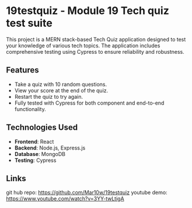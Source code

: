 # 19testquiz - Module 19 Tech quiz test suite

This project is a MERN stack-based Tech Quiz application designed to test your knowledge of various tech topics. The application includes comprehensive testing using Cypress to ensure reliability and robustness.

## Features

- Take a quiz with 10 random questions.
- View your score at the end of the quiz.
- Restart the quiz to try again.
- Fully tested with Cypress for both component and end-to-end functionality.

## Technologies Used

- **Frontend**: React
- **Backend**: Node.js, Express.js
- **Database**: MongoDB
- **Testing**: Cypress

## Links
git hub repo: https://github.com/Mar10w/19testquiz
youtube demo: https://www.youtube.com/watch?v=3YY-twLtigA